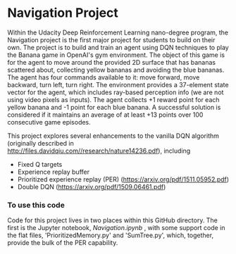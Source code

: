 # Navigation Project

Within the Udacity Deep Reinforcement Learning nano-degree program, the Navigation project is the first major
project for students to build on their own.  The project is to build and train an agent using DQN techniques
to play the Banana game in OpenAI's gym environment.  The object of this game is for the agent to move around
the provided 2D surface that has bananas scattered about, collecting yellow bananas and avoiding the blue
bananas.  The agent has four commands available to it:  move forward, move backward, turn left, turn right.
The environment provides a 37-element state vector for the agent, which includes ray-based perception info
(we are not using video pixels as inputs).  The agent collects +1 reward point for each yellow banana and -1
point for each blue banana.  A successful solution is considered if it maintains an average of at least +13
points over 100 consecutive game episodes.

This project explores several enhancements to the vanilla DQN algorithm (originally described in
http://files.davidqiu.com//research/nature14236.pdf), including 
- Fixed Q targets
- Experience replay buffer
- Prioritized experience replay (PER) (https://arxiv.org/pdf/1511.05952.pdf)
- Double DQN (https://arxiv.org/pdf/1509.06461.pdf)

### To use this code

Code for this project lives in two places within this GitHub directory.  The first is the Jupyter notebook,
_Navigation.ipynb_ , with some support code in the flat files, 'PrioritizedMemory.py' and 'SumTree.py',
which, together, provide the bulk of the PER capability.

